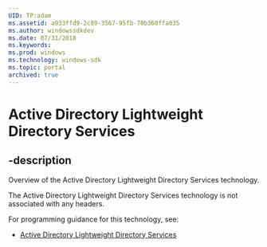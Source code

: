 ```yaml
---
UID: TP:adam
ms.assetid: a933ffd9-2c89-3567-95fb-78b360ffa035
ms.author: windowssdkdev
ms.date: 07/31/2018
ms.keywords: 
ms.prod: windows
ms.technology: windows-sdk
ms.topic: portal
archived: true
---
```


# Active Directory Lightweight Directory Services

## -description

Overview of the Active Directory Lightweight Directory Services technology.

The Active Directory Lightweight Directory Services technology is not associated with any headers.

For programming guidance for this technology, see:
* [Active Directory Lightweight Directory Services](/previous-versions/windows/desktop/adam)

